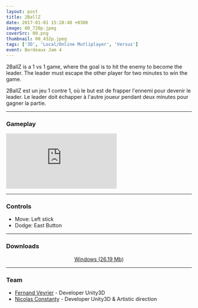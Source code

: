 ```yaml
---
layout: post
title: 2BallZ
date: 2017-01-01 15:28:48 +0300
image: 00_720p.jpeg
coverSrc: 00.png
thumbnail: 00_432p.jpeg
tags: ['3D', 'Local/Online Mutliplayer', 'Versus']
event: Bordeaux Jam 4
---
```

2BallZ is a 1 vs 1 game, where the goal is to hit the enemy to become the leader. The leader must escape the other player for two minutes to win the game.

2BallZ est un jeu 1 contre 1, où le but est de frapper l'ennemi pour devenir le leader. Le leader doit échapper à l'autre joueur pendant deux minutes pour gagner la partie.

***

### Gameplay
<iframe src="https://www.youtube.com/embed/oSDhCiZ3gQA" frameborder="0" frameborder="0" allow="accelerometer; clipboard-write; encrypted-media; gyroscope; picture-in-picture" allowfullscreen></iframe>

***

### Controls
* Move: Left stick
* Dodge: East Button

***

### Downloads
<p style="text-align: center;margin: 0;"><a href="https://1drv.ms/u/s!AoYk8X2I2PMgg5dL3woOihdo7HuNGQ">Windows (26.19 Mb)</a></p>

***

### Team
* [Fernand Veyrier](https://www.linkedin.com/in/fernand-veyrier-26372596/) - Developer Unity3D
* [Nicolas Constanty](https://fr.linkedin.com/in/nicolas-constanty-653232113) - Developer Unity3D & Artistic direction

